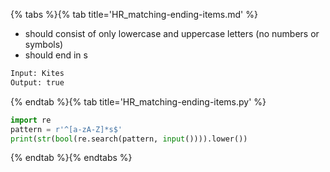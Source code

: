 {% tabs %}{% tab title='HR_matching-ending-items.md' %}

* should consist of only lowercase and uppercase letters (no numbers or symbols)
* should end in s

```txt
Input: Kites
Output: true
```

{% endtab %}{% tab title='HR_matching-ending-items.py' %}

```py
import re
pattern = r'^[a-zA-Z]*s$'
print(str(bool(re.search(pattern, input()))).lower())
```

{% endtab %}{% endtabs %}
